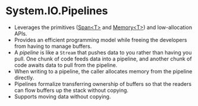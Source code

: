# System.IO.Pipelines

* Leverages the primitives ([Span\<T>](span.md) and [Memory\<T>](memory.md)) and
  low-allocation APIs.
* Provides an efficient programming model while freeing the developers from
  having to manage buffers.
* A *pipeline* is like a `Stream` that pushes data to you rather than having you
  pull. One chunk of code feeds data into a pipeline, and another chunk of code
  awaits data to pull from the pipeline.
* When writing to a pipeline, the caller allocates memory from the pipeline
  directly.
* Pipelines formalize transferring ownership of buffers so that the readers can
  flow buffers up the stack without copying.
* Supports moving data without copying.
